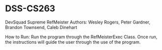 # DSS-CS263
DevSquad Supreme RefMeister
Authors: Wesley Rogers, Peter Gardner, Brandon Townsend, Caleb Dinehart

How to Run:
        Run the program through the RefMeisterExec Class.
        Once run, the instructions will guide the user through the use of the program.
